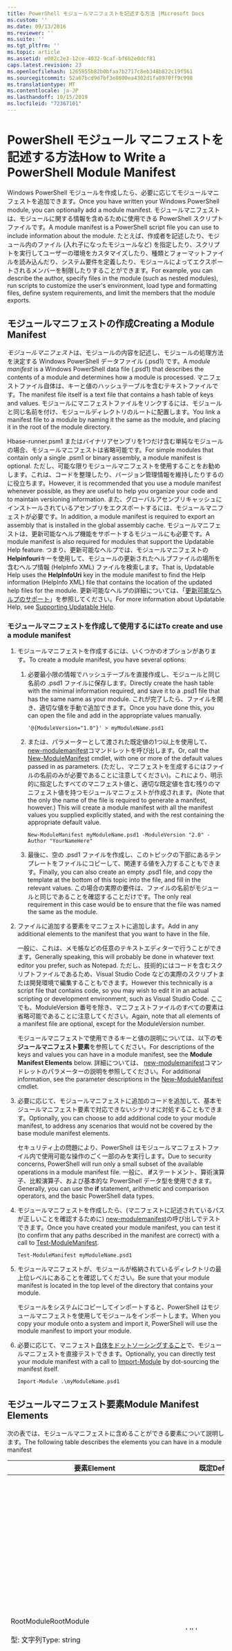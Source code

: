 ```yaml
---
title: PowerShell モジュールマニフェストを記述する方法 |Microsoft Docs
ms.custom: ''
ms.date: 09/13/2016
ms.reviewer: ''
ms.suite: ''
ms.tgt_pltfrm: ''
ms.topic: article
ms.assetid: e082c2e3-12ce-4032-9caf-bf6b2e0dcf81
caps.latest.revision: 23
ms.openlocfilehash: 1265855b82b0bfaa7b2717c8eb348b822c19f561
ms.sourcegitcommit: 52a67bcd9d7bf3e8600ea4302d1fa8970ff9c998
ms.translationtype: MT
ms.contentlocale: ja-JP
ms.lasthandoff: 10/15/2019
ms.locfileid: "72367101"
---
```

# <a name="how-to-write-a-powershell-module-manifest"></a><span data-ttu-id="9856c-102">PowerShell モジュール マニフェストを記述する方法</span><span class="sxs-lookup"><span data-stu-id="9856c-102">How to Write a PowerShell Module Manifest</span></span>

<span data-ttu-id="9856c-103">Windows PowerShell モジュールを作成したら、必要に応じてモジュールマニフェストを追加できます。</span><span class="sxs-lookup"><span data-stu-id="9856c-103">Once you have written your Windows PowerShell module, you can optionally add a module manifest.</span></span> <span data-ttu-id="9856c-104">モジュールマニフェストは、モジュールに関する情報を含めるために使用できる PowerShell スクリプトファイルです。</span><span class="sxs-lookup"><span data-stu-id="9856c-104">A module manifest is a PowerShell script file you can use to include information about the module.</span></span> <span data-ttu-id="9856c-105">たとえば、作成者を記述したり、モジュール内のファイル (入れ子になったモジュールなど) を指定したり、スクリプトを実行してユーザーの環境をカスタマイズしたり、種類とフォーマットファイルを読み込んだり、システム要件を定義したり、モジュールによってエクスポートされるメンバーを制限したりすることができます。</span><span class="sxs-lookup"><span data-stu-id="9856c-105">For example, you can describe the author, specify files in the module (such as nested modules), run scripts to customize the user's environment, load type and formatting files, define system requirements, and limit the members that the module exports.</span></span>

## <a name="creating-a-module-manifest"></a><span data-ttu-id="9856c-106">モジュールマニフェストの作成</span><span class="sxs-lookup"><span data-stu-id="9856c-106">Creating a Module Manifest</span></span>

<span data-ttu-id="9856c-107">*モジュールマニフェスト*は、モジュールの内容を記述し、モジュールの処理方法を決定する Windows PowerShell データファイル (.psd1) です。</span><span class="sxs-lookup"><span data-stu-id="9856c-107">A *module manifest* is a Windows PowerShell data file (.psd1) that describes the contents of a module and determines how a module is processed.</span></span> <span data-ttu-id="9856c-108">マニフェストファイル自体は、キーと値のハッシュテーブルを含むテキストファイルです。</span><span class="sxs-lookup"><span data-stu-id="9856c-108">The manifest file itself is a text file that contains a hash table of keys and values.</span></span> <span data-ttu-id="9856c-109">モジュールにマニフェストファイルをリンクするには、モジュールと同じ名前を付け、モジュールディレクトリのルートに配置します。</span><span class="sxs-lookup"><span data-stu-id="9856c-109">You link a manifest file to a module by naming it the same as the module, and placing it in the root of the module directory.</span></span>

<span data-ttu-id="9856c-110">Hbase-runner.psm1 またはバイナリアセンブリを1つだけ含む単純なモジュールの場合、モジュールマニフェストは省略可能です。</span><span class="sxs-lookup"><span data-stu-id="9856c-110">For simple modules that contain only a single .psm1 or binary assembly, a module manifest is optional.</span></span> <span data-ttu-id="9856c-111">ただし、可能な限りモジュールマニフェストを使用することをお勧めします。これは、コードを整理したり、バージョン管理情報を維持したりするのに役立ちます。</span><span class="sxs-lookup"><span data-stu-id="9856c-111">However, it is recommended that you use a module manifest whenever possible, as they are useful to help you organize your code and to maintain versioning information.</span></span> <span data-ttu-id="9856c-112">また、グローバルアセンブリキャッシュにインストールされているアセンブリをエクスポートするには、モジュールマニフェストが必要です。</span><span class="sxs-lookup"><span data-stu-id="9856c-112">In addition, a module manifest is required to export an assembly that is installed in the global assembly cache.</span></span> <span data-ttu-id="9856c-113">モジュールマニフェストは、更新可能なヘルプ機能をサポートするモジュールにも必要です。</span><span class="sxs-lookup"><span data-stu-id="9856c-113">A module manifest is also required for modules that support the Updatable Help feature.</span></span> <span data-ttu-id="9856c-114">つまり、更新可能なヘルプでは、モジュールマニフェストの**Helpinfouri**キーを使用して、モジュールの更新されたヘルプファイルの場所を含むヘルプ情報 (HelpInfo XML) ファイルを検索します。</span><span class="sxs-lookup"><span data-stu-id="9856c-114">That is, Updatable Help uses the **HelpInfoUri** key in the module manifest to find the Help information (HelpInfo XML) file that contains the location of the updated help files for the module.</span></span> <span data-ttu-id="9856c-115">更新可能なヘルプの詳細については、「[更新可能なヘルプのサポート](./supporting-updatable-help.md)」を参照してください。</span><span class="sxs-lookup"><span data-stu-id="9856c-115">For more information about Updatable Help, see [Supporting Updatable Help](./supporting-updatable-help.md).</span></span>

### <a name="to-create-and-use-a-module-manifest"></a><span data-ttu-id="9856c-116">モジュールマニフェストを作成して使用するには</span><span class="sxs-lookup"><span data-stu-id="9856c-116">To create and use a module manifest</span></span>

1. <span data-ttu-id="9856c-117">モジュールマニフェストを作成するには、いくつかのオプションがあります。</span><span class="sxs-lookup"><span data-stu-id="9856c-117">To create a module manifest, you have several options:</span></span>

   1. <span data-ttu-id="9856c-118">必要最小限の情報でハッシュテーブルを直接作成し、モジュールと同じ名前の .psd1 ファイルに保存します。</span><span class="sxs-lookup"><span data-stu-id="9856c-118">Directly create the hash table with the minimal information required, and save it to a .psd1 file that has the same name as your module.</span></span> <span data-ttu-id="9856c-119">これが完了したら、ファイルを開き、適切な値を手動で追加できます。</span><span class="sxs-lookup"><span data-stu-id="9856c-119">Once you have done this, you can open the file and add in the appropriate values manually.</span></span>

      `'@{ModuleVersion="1.0"}' > myModuleName.psd1`

   2. <span data-ttu-id="9856c-120">または、パラメーターとして渡された既定値の1つ以上を使用して、 [new-modulemanifest](/powershell/module/Microsoft.PowerShell.Core/New-ModuleManifest)コマンドレットを呼び出します。</span><span class="sxs-lookup"><span data-stu-id="9856c-120">Or, call the [New-ModuleManifest](/powershell/module/Microsoft.PowerShell.Core/New-ModuleManifest) cmdlet, with one or more of the default values passed in as parameters.</span></span> <span data-ttu-id="9856c-121">(ただし、マニフェストを生成するにはファイルの名前のみが必要であることに注意してください)。これにより、明示的に指定したすべてのマニフェスト値と、適切な既定値を含む残りのマニフェスト値を持つモジュールマニフェストが作成されます。</span><span class="sxs-lookup"><span data-stu-id="9856c-121">(Note that the only the name of the file is required to generate a manifest, however.) This will create a module manifest with all the manifest values you supplied explicitly stated, and with the rest containing the appropriate default value.</span></span>

      `New-ModuleManifest myModuleName.psd1 -ModuleVersion "2.0" -Author "YourNameHere"`

   3. <span data-ttu-id="9856c-122">最後に、空の .psd1 ファイルを作成し、このトピックの下部にあるテンプレートをファイルにコピーして、関連する値を入力することもできます。</span><span class="sxs-lookup"><span data-stu-id="9856c-122">Finally, you can also create an empty .psd1 file, and copy the template at the bottom of this topic into the file, and fill in the relevant values.</span></span> <span data-ttu-id="9856c-123">この場合の実際の要件は、ファイルの名前がモジュールと同じであることを確認することだけです。</span><span class="sxs-lookup"><span data-stu-id="9856c-123">The only real requirement in this case would be to ensure that the file was named the same as the module.</span></span>

2. <span data-ttu-id="9856c-124">ファイルに追加する要素をマニフェストに追加します。</span><span class="sxs-lookup"><span data-stu-id="9856c-124">Add in any additional elements to the manifest that you want to have in the file.</span></span>

   <span data-ttu-id="9856c-125">一般に、これは、メモ帳などの任意のテキストエディターで行うことができます。</span><span class="sxs-lookup"><span data-stu-id="9856c-125">Generally speaking, this will probably be done in whatever text editor you prefer, such as Notepad.</span></span> <span data-ttu-id="9856c-126">ただし、技術的にはコードを含むスクリプトファイルであるため、Visual Studio Code などの実際のスクリプトまたは開発環境で編集することもできます。</span><span class="sxs-lookup"><span data-stu-id="9856c-126">However this technically is a script file that contains code, so you may wish to edit it in an actual scripting or development environment, such as Visual Studio Code.</span></span> <span data-ttu-id="9856c-127">ここでも、ModuleVersion 番号を除き、マニフェストファイルのすべての要素は省略可能であることに注意してください。</span><span class="sxs-lookup"><span data-stu-id="9856c-127">Again, note that all elements of a manifest file are optional, except for the ModuleVersion number.</span></span>

   <span data-ttu-id="9856c-128">モジュールマニフェストで使用できるキーと値の説明については、以下の**モジュールマニフェスト要素**を参照してください。</span><span class="sxs-lookup"><span data-stu-id="9856c-128">For descriptions of the keys and values you can have in a module manifest, see the **Module Manifest Elements** below.</span></span> <span data-ttu-id="9856c-129">詳細については、 [new-modulemanifest](/powershell/module/Microsoft.PowerShell.Core/New-ModuleManifest)コマンドレットのパラメーターの説明を参照してください。</span><span class="sxs-lookup"><span data-stu-id="9856c-129">For additional information, see the parameter descriptions in the  [New-ModuleManifest](/powershell/module/Microsoft.PowerShell.Core/New-ModuleManifest) cmdlet.</span></span>

3. <span data-ttu-id="9856c-130">必要に応じて、モジュールマニフェストに追加のコードを追加して、基本モジュールマニフェスト要素で対応できないシナリオに対処することもできます。</span><span class="sxs-lookup"><span data-stu-id="9856c-130">Optionally, you can choose to add additional code to your module manifest, to address any scenarios that would not be covered by the base module manifest elements.</span></span>

   <span data-ttu-id="9856c-131">セキュリティ上の問題により、PowerShell はモジュールマニフェストファイル内で使用可能な操作のごく一部のみを実行します。</span><span class="sxs-lookup"><span data-stu-id="9856c-131">Due to security concerns, PowerShell will run only a small subset of the available operations in a module manifest file.</span></span> <span data-ttu-id="9856c-132">一般に、 **if**ステートメント、算術演算子、比較演算子、および基本的な PowerShell データ型を使用できます。</span><span class="sxs-lookup"><span data-stu-id="9856c-132">Generally, you can use the **if** statement, arithmetic and comparison operators, and the basic PowerShell data types.</span></span>

4. <span data-ttu-id="9856c-133">モジュールマニフェストを作成したら、(マニフェストに記述されているパスが正しいことを確認するために) [new-modulemanifest](/powershell/module/Microsoft.PowerShell.Core/Test-ModuleManifest)の呼び出しでテストできます。</span><span class="sxs-lookup"><span data-stu-id="9856c-133">Once you have created your module manifest, you can test it (to confirm that any paths described in the manifest are correct) with a call to [Test-ModuleManifest](/powershell/module/Microsoft.PowerShell.Core/Test-ModuleManifest).</span></span>

   `Test-ModuleManifest myModuleName.psd1`

5. <span data-ttu-id="9856c-134">モジュールマニフェストが、モジュールが格納されているディレクトリの最上位レベルにあることを確認してください。</span><span class="sxs-lookup"><span data-stu-id="9856c-134">Be sure that your module manifest is located in the top level of the directory that contains your module.</span></span>

   <span data-ttu-id="9856c-135">モジュールをシステムにコピーしてインポートすると、PowerShell はモジュールマニフェストを使用してモジュールをインポートします。</span><span class="sxs-lookup"><span data-stu-id="9856c-135">When you copy your module onto a system and import it, PowerShell will use the module manifest to import your module.</span></span>

6. <span data-ttu-id="9856c-136">必要に応じて、マニフェスト[自体をドットソーシングすること](/powershell/module/Microsoft.PowerShell.Core/Import-Module)で、モジュールマニフェストを直接テストできます。</span><span class="sxs-lookup"><span data-stu-id="9856c-136">Optionally, you can directly test your module manifest with a call to [Import-Module](/powershell/module/Microsoft.PowerShell.Core/Import-Module) by dot-sourcing the manifest itself.</span></span>

   `Import-Module .\myModuleName.psd1`

## <a name="module-manifest-elements"></a><span data-ttu-id="9856c-137">モジュールマニフェスト要素</span><span class="sxs-lookup"><span data-stu-id="9856c-137">Module Manifest Elements</span></span>

<span data-ttu-id="9856c-138">次の表では、モジュールマニフェストに含めることができる要素について説明します。</span><span class="sxs-lookup"><span data-stu-id="9856c-138">The following table describes the elements you can have in a module manifest</span></span>

|<span data-ttu-id="9856c-139">要素</span><span class="sxs-lookup"><span data-stu-id="9856c-139">Element</span></span>|<span data-ttu-id="9856c-140">既定</span><span class="sxs-lookup"><span data-stu-id="9856c-140">Default</span></span>|<span data-ttu-id="9856c-141">[説明]</span><span class="sxs-lookup"><span data-stu-id="9856c-141">Description</span></span>|
|-------------|-------------|-----------------|
|<span data-ttu-id="9856c-142">RootModule</span><span class="sxs-lookup"><span data-stu-id="9856c-142">RootModule</span></span><br /><br /> <span data-ttu-id="9856c-143">型: 文字列</span><span class="sxs-lookup"><span data-stu-id="9856c-143">Type: string</span></span>|<span data-ttu-id="9856c-144">' '</span><span class="sxs-lookup"><span data-stu-id="9856c-144">' '</span></span>|<span data-ttu-id="9856c-145">このマニフェストに関連付けられているスクリプトモジュールまたはバイナリモジュールファイル。</span><span class="sxs-lookup"><span data-stu-id="9856c-145">Script module or binary module file associated with this manifest.</span></span> <span data-ttu-id="9856c-146">以前のバージョンの PowerShell では、この要素が ModuleToProcess と呼ばれていました。</span><span class="sxs-lookup"><span data-stu-id="9856c-146">Previous versions of PowerShell called this element the ModuleToProcess.</span></span><br /><br /> <span data-ttu-id="9856c-147">ルートモジュールには、空にすることができます (これは**マニフェスト**モジュールになります)。スクリプトモジュールの名前 (. hbase-runner.psm1、これは**スクリプト**モジュールになります)、またはバイナリモジュール (.exe または .dll) の名前 (これにより**バイナリ**モジュールになります)。</span><span class="sxs-lookup"><span data-stu-id="9856c-147">Possible types for the root module can be empty (which will make this a **Manifest** module), the name of a script module (.psm1, which makes this a **Script** module), or the name of a binary module (.exe or .dll, which makes this a **Binary** module).</span></span> <span data-ttu-id="9856c-148">この要素にモジュールマニフェスト (.psd1) またはスクリプトファイル (ps1) の名前を配置すると、エラーが発生します。</span><span class="sxs-lookup"><span data-stu-id="9856c-148">Placing the name of a module manifest (.psd1) or a script file (.ps1) in this element will cause an error to occur.</span></span>|
|<span data-ttu-id="9856c-149">ModuleVersion</span><span class="sxs-lookup"><span data-stu-id="9856c-149">ModuleVersion</span></span><br /><br /> <span data-ttu-id="9856c-150">型: 文字列</span><span class="sxs-lookup"><span data-stu-id="9856c-150">Type: string</span></span>|<span data-ttu-id="9856c-151">1.0</span><span class="sxs-lookup"><span data-stu-id="9856c-151">1.0</span></span>|<span data-ttu-id="9856c-152">このモジュールのバージョン番号。</span><span class="sxs-lookup"><span data-stu-id="9856c-152">Version number of this module.</span></span> <span data-ttu-id="9856c-153">文字列を [system.string] に変換できる必要があります。</span><span class="sxs-lookup"><span data-stu-id="9856c-153">The string must be able to convert to [System.Version].</span></span> <span data-ttu-id="9856c-154">つまり、' #. #. #. #. # ' となります。</span><span class="sxs-lookup"><span data-stu-id="9856c-154">That is, '#.#.#.#.#'.</span></span> <span data-ttu-id="9856c-155">`Import-Module` を指定すると、その名前に一致する最初のモジュールが **$psModulePath**に読み込まれ、少なくとも少なくとも1つの @no__t のパラメーターとして含まれます。</span><span class="sxs-lookup"><span data-stu-id="9856c-155">`Import-Module` will load the first module it finds on the **$psModulePath** that matches the name, and has at least as high a ModuleVersion, as the `-MinimumVersion` parameter.</span></span> <span data-ttu-id="9856c-156">特定のバージョンをインポートするには、代わりに @ no__t-0 パラメーターを使用します。</span><span class="sxs-lookup"><span data-stu-id="9856c-156">To import a specific version, use the`-RequiredVersion` parameter, instead.</span></span><br /><br /> <span data-ttu-id="9856c-157">例: `ModuleVersion = '1.0'`</span><span class="sxs-lookup"><span data-stu-id="9856c-157">Example: `ModuleVersion = '1.0'`</span></span>|
|<span data-ttu-id="9856c-158">GUID</span><span class="sxs-lookup"><span data-stu-id="9856c-158">GUID</span></span><br /><br /> <span data-ttu-id="9856c-159">型: 文字列</span><span class="sxs-lookup"><span data-stu-id="9856c-159">Type: string</span></span>|<span data-ttu-id="9856c-160">自動生成 GUID</span><span class="sxs-lookup"><span data-stu-id="9856c-160">Autogenerated GUID</span></span>|<span data-ttu-id="9856c-161">このモジュールを一意に識別するために使用する ID。</span><span class="sxs-lookup"><span data-stu-id="9856c-161">ID used to uniquely identify this module.</span></span> <span data-ttu-id="9856c-162">現在、GUID によってモジュールをインポートすることはできません。</span><span class="sxs-lookup"><span data-stu-id="9856c-162">Note that you cannot currently import a module by GUID.</span></span><br /><br /> <span data-ttu-id="9856c-163">例: `GUID = 'cfc45206-1e49-459d-a8ad-5b571ef94857'`</span><span class="sxs-lookup"><span data-stu-id="9856c-163">Example: `GUID = 'cfc45206-1e49-459d-a8ad-5b571ef94857'`</span></span>|
|<span data-ttu-id="9856c-164">作成者</span><span class="sxs-lookup"><span data-stu-id="9856c-164">Author</span></span><br /><br /> <span data-ttu-id="9856c-165">型: 文字列</span><span class="sxs-lookup"><span data-stu-id="9856c-165">Type: string</span></span>|<span data-ttu-id="9856c-166">None</span><span class="sxs-lookup"><span data-stu-id="9856c-166">None</span></span>|<span data-ttu-id="9856c-167">このモジュールの作成者。</span><span class="sxs-lookup"><span data-stu-id="9856c-167">Author of this module.</span></span><br /><br /> <span data-ttu-id="9856c-168">例: `Author = 'AuthorNameHere'`</span><span class="sxs-lookup"><span data-stu-id="9856c-168">Example: `Author = 'AuthorNameHere'`</span></span>|
|<span data-ttu-id="9856c-169">CompanyName</span><span class="sxs-lookup"><span data-stu-id="9856c-169">CompanyName</span></span><br /><br /> <span data-ttu-id="9856c-170">型: 文字列</span><span class="sxs-lookup"><span data-stu-id="9856c-170">Type: string</span></span>|<span data-ttu-id="9856c-171">Unknown の中から 1 つ以上を指定します</span><span class="sxs-lookup"><span data-stu-id="9856c-171">Unknown</span></span>|<span data-ttu-id="9856c-172">このモジュールの会社またはベンダー。</span><span class="sxs-lookup"><span data-stu-id="9856c-172">Company or vendor of this module.</span></span><br /><br /> <span data-ttu-id="9856c-173">例: `CompanyName = 'Fabrikam'`</span><span class="sxs-lookup"><span data-stu-id="9856c-173">Example: `CompanyName = 'Fabrikam'`</span></span>|
|<span data-ttu-id="9856c-174">著作権</span><span class="sxs-lookup"><span data-stu-id="9856c-174">Copyright</span></span><br /><br /> <span data-ttu-id="9856c-175">型: 文字列</span><span class="sxs-lookup"><span data-stu-id="9856c-175">Type: string</span></span>|<span data-ttu-id="9856c-176">(c) [currentYear] [Author]。</span><span class="sxs-lookup"><span data-stu-id="9856c-176">(c) [currentYear] [Author].</span></span> <span data-ttu-id="9856c-177">All rights reserved.</span><span class="sxs-lookup"><span data-stu-id="9856c-177">All rights reserved.</span></span>|<span data-ttu-id="9856c-178">このモジュールの著作権に関する声明。</span><span class="sxs-lookup"><span data-stu-id="9856c-178">Copyright statement for this module.</span></span><br /><br /> <span data-ttu-id="9856c-179">例: `Copyright = '2016 AuthorName. All rights reserved.'`</span><span class="sxs-lookup"><span data-stu-id="9856c-179">Example: `Copyright = '2016 AuthorName. All rights reserved.'`</span></span>|
|<span data-ttu-id="9856c-180">[説明]</span><span class="sxs-lookup"><span data-stu-id="9856c-180">Description</span></span><br /><br /> <span data-ttu-id="9856c-181">型: 文字列</span><span class="sxs-lookup"><span data-stu-id="9856c-181">Type: string</span></span>|<span data-ttu-id="9856c-182">' '</span><span class="sxs-lookup"><span data-stu-id="9856c-182">' '</span></span>|<span data-ttu-id="9856c-183">このモジュールによって提供される機能の説明です。</span><span class="sxs-lookup"><span data-stu-id="9856c-183">Description of the functionality provided by this module.</span></span><br /><br /> <span data-ttu-id="9856c-184">例: `Description = 'This is a description of a module.'`</span><span class="sxs-lookup"><span data-stu-id="9856c-184">Example: `Description = 'This is a description of a module.'`</span></span>|
|<span data-ttu-id="9856c-185">PowerShellVersion</span><span class="sxs-lookup"><span data-stu-id="9856c-185">PowerShellVersion</span></span><br /><br /> <span data-ttu-id="9856c-186">型: 文字列</span><span class="sxs-lookup"><span data-stu-id="9856c-186">Type: string</span></span>|<span data-ttu-id="9856c-187">' '</span><span class="sxs-lookup"><span data-stu-id="9856c-187">' '</span></span>|<span data-ttu-id="9856c-188">このモジュールで必要な Windows PowerShell エンジンの最小バージョン。</span><span class="sxs-lookup"><span data-stu-id="9856c-188">Minimum version of the Windows PowerShell engine required by this module.</span></span> <span data-ttu-id="9856c-189">現在有効な値は、1.0、2.0、3.0、4.0、および5.0 です。</span><span class="sxs-lookup"><span data-stu-id="9856c-189">Current valid values are 1.0, 2.0, 3.0, 4.0, and 5.0.</span></span><br /><br /> <span data-ttu-id="9856c-190">例: `PowerShellVersion = '5.0'`</span><span class="sxs-lookup"><span data-stu-id="9856c-190">Example: `PowerShellVersion = '5.0'`</span></span>|
|<span data-ttu-id="9856c-191">PowerShellHostName</span><span class="sxs-lookup"><span data-stu-id="9856c-191">PowerShellHostName</span></span><br /><br /> <span data-ttu-id="9856c-192">型: 文字列</span><span class="sxs-lookup"><span data-stu-id="9856c-192">Type: string</span></span>|<span data-ttu-id="9856c-193">' '</span><span class="sxs-lookup"><span data-stu-id="9856c-193">' '</span></span>|<span data-ttu-id="9856c-194">モジュールに必要な Windows PowerShell ホストの名前を指定します。</span><span class="sxs-lookup"><span data-stu-id="9856c-194">Specifies the name of the Windows PowerShell host that is required by the module.</span></span> <span data-ttu-id="9856c-195">この名前は Windows PowerShell によって提供されます。</span><span class="sxs-lookup"><span data-stu-id="9856c-195">This name is provided by Windows PowerShell.</span></span> <span data-ttu-id="9856c-196">ホストプログラムの名前を検索するには、プログラムで「: `$host.name`」と入力します。</span><span class="sxs-lookup"><span data-stu-id="9856c-196">To find the name of a host program, in the program, type: `$host.name` .</span></span><br /><br /> <span data-ttu-id="9856c-197">例: `PowerShellHostName = 'Windows PowerShell ISE Host'`</span><span class="sxs-lookup"><span data-stu-id="9856c-197">Example: `PowerShellHostName = 'Windows PowerShell ISE Host'`</span></span>|
|<span data-ttu-id="9856c-198">PowerShellHostVersion</span><span class="sxs-lookup"><span data-stu-id="9856c-198">PowerShellHostVersion</span></span><br /><br /> <span data-ttu-id="9856c-199">型: 文字列</span><span class="sxs-lookup"><span data-stu-id="9856c-199">Type: string</span></span>|<span data-ttu-id="9856c-200">' '</span><span class="sxs-lookup"><span data-stu-id="9856c-200">' '</span></span>|<span data-ttu-id="9856c-201">このモジュールで必要な Windows PowerShell ホストの最小バージョン。</span><span class="sxs-lookup"><span data-stu-id="9856c-201">Minimum version of the Windows PowerShell host required by this module.</span></span><br /><br /> <span data-ttu-id="9856c-202">例: `PowerShellHostVersion = '2.0'`</span><span class="sxs-lookup"><span data-stu-id="9856c-202">Example: `PowerShellHostVersion = '2.0'`</span></span>|
|<span data-ttu-id="9856c-203">DotNetFrameworkVersion</span><span class="sxs-lookup"><span data-stu-id="9856c-203">DotNetFrameworkVersion</span></span><br /><br /> <span data-ttu-id="9856c-204">型: 文字列</span><span class="sxs-lookup"><span data-stu-id="9856c-204">Type: string</span></span>|<span data-ttu-id="9856c-205">' '</span><span class="sxs-lookup"><span data-stu-id="9856c-205">' '</span></span>|<span data-ttu-id="9856c-206">このモジュールで必要な Microsoft .NET Framework の最小バージョン。</span><span class="sxs-lookup"><span data-stu-id="9856c-206">Minimum version of Microsoft .NET Framework required by this module.</span></span><br /><br /> <span data-ttu-id="9856c-207">例: `DotNetFrameworkVersion = '3.5'`</span><span class="sxs-lookup"><span data-stu-id="9856c-207">Example: `DotNetFrameworkVersion = '3.5'`</span></span>|
|<span data-ttu-id="9856c-208">CLRVersion</span><span class="sxs-lookup"><span data-stu-id="9856c-208">CLRVersion</span></span><br /><br /> <span data-ttu-id="9856c-209">型: 文字列</span><span class="sxs-lookup"><span data-stu-id="9856c-209">Type: string</span></span>|<span data-ttu-id="9856c-210">' '</span><span class="sxs-lookup"><span data-stu-id="9856c-210">' '</span></span>|<span data-ttu-id="9856c-211">このモジュールで必要な共通言語ランタイム (CLR) の最小バージョン。</span><span class="sxs-lookup"><span data-stu-id="9856c-211">Minimum version of the common language runtime (CLR) required by this module.</span></span><br /><br /> <span data-ttu-id="9856c-212">例: `CLRVersion = '3.5'`</span><span class="sxs-lookup"><span data-stu-id="9856c-212">Example: `CLRVersion = '3.5'`</span></span>|
|<span data-ttu-id="9856c-213">ProcessorArchitecture</span><span class="sxs-lookup"><span data-stu-id="9856c-213">ProcessorArchitecture</span></span><br /><br /> <span data-ttu-id="9856c-214">型: 文字列</span><span class="sxs-lookup"><span data-stu-id="9856c-214">Type: string</span></span>|<span data-ttu-id="9856c-215">' '</span><span class="sxs-lookup"><span data-stu-id="9856c-215">' '</span></span>|<span data-ttu-id="9856c-216">このモジュールに必要なプロセッサアーキテクチャ (None、X86、Amd64)。</span><span class="sxs-lookup"><span data-stu-id="9856c-216">Processor architecture (None, X86, Amd64) required by this module.</span></span> <span data-ttu-id="9856c-217">有効な値は x86、AMD64、IA64、および None (不明または未指定) です。</span><span class="sxs-lookup"><span data-stu-id="9856c-217">Valid values are x86, AMD64, IA64, and None (unknown or unspecified).</span></span><br /><br /> <span data-ttu-id="9856c-218">例: `ProcessorArchitecture = 'x86'`</span><span class="sxs-lookup"><span data-stu-id="9856c-218">Example: `ProcessorArchitecture = 'x86'`</span></span>|
|<span data-ttu-id="9856c-219">RequiredModules</span><span class="sxs-lookup"><span data-stu-id="9856c-219">RequiredModules</span></span><br /><br /> <span data-ttu-id="9856c-220">型: [string []]</span><span class="sxs-lookup"><span data-stu-id="9856c-220">Type: [string[]]</span></span>|<span data-ttu-id="9856c-221">@()</span><span class="sxs-lookup"><span data-stu-id="9856c-221">@()</span></span>|<span data-ttu-id="9856c-222">このモジュールをインポートする前に、グローバル環境にインポートする必要があるモジュール。</span><span class="sxs-lookup"><span data-stu-id="9856c-222">Modules that must be imported into the global environment prior to importing this module.</span></span> <span data-ttu-id="9856c-223">これにより、既に読み込まれている場合を除き、すべてのモジュールが読み込まれます。</span><span class="sxs-lookup"><span data-stu-id="9856c-223">This will load any modules listed unless they have already been loaded.</span></span> <span data-ttu-id="9856c-224">(たとえば、別のモジュールによって一部のモジュールが既に読み込まれている場合があります。)。</span><span class="sxs-lookup"><span data-stu-id="9856c-224">(For example, some modules may already be loaded by a different module.).</span></span> <span data-ttu-id="9856c-225">また、`ModuleVersion` ではなく `RequiredVersion` を使用して、読み込む特定のバージョンを指定することもできます。</span><span class="sxs-lookup"><span data-stu-id="9856c-225">It is also possible to specify a specific version to load using `RequiredVersion` rather than `ModuleVersion`.</span></span> <span data-ttu-id="9856c-226">@No__t-0 を使用すると、指定された最小バージョンで使用可能な最新バージョンが読み込まれます。</span><span class="sxs-lookup"><span data-stu-id="9856c-226">When using `ModuleVersion` it will load the newest version available with a minimum of the version specified.</span></span><br /><br /> <span data-ttu-id="9856c-227">例: `RequiredModules = @(@{ModuleName="myDependentModule"; ModuleVersion="2.0"; Guid="cfc45206-1e49-459d-a8ad-5b571ef94857"})`</span><span class="sxs-lookup"><span data-stu-id="9856c-227">Example: `RequiredModules = @(@{ModuleName="myDependentModule"; ModuleVersion="2.0"; Guid="cfc45206-1e49-459d-a8ad-5b571ef94857"})`</span></span><br /><br /> <span data-ttu-id="9856c-228">例: `RequiredModules = @(@{ModuleName="myDependentModule"; RequiredVersion="1.5"; Guid="cfc45206-1e49-459d-a8ad-5b571ef94857"})`</span><span class="sxs-lookup"><span data-stu-id="9856c-228">Example: `RequiredModules = @(@{ModuleName="myDependentModule"; RequiredVersion="1.5"; Guid="cfc45206-1e49-459d-a8ad-5b571ef94857"})`</span></span>|
|<span data-ttu-id="9856c-229">RequiredAssemblies</span><span class="sxs-lookup"><span data-stu-id="9856c-229">RequiredAssemblies</span></span><br /><br /> <span data-ttu-id="9856c-230">型: [string []]</span><span class="sxs-lookup"><span data-stu-id="9856c-230">Type: [string[]]</span></span>|<span data-ttu-id="9856c-231">@()</span><span class="sxs-lookup"><span data-stu-id="9856c-231">@()</span></span>|<span data-ttu-id="9856c-232">このモジュールをインポートする前に読み込む必要があるアセンブリ。</span><span class="sxs-lookup"><span data-stu-id="9856c-232">Assemblies that must be loaded prior to importing this module.</span></span><br /><br /> <span data-ttu-id="9856c-233">RequiredModules とは異なり、PowerShell は、RequiredAssemblies がまだ読み込まれていなければ、そのアセンブリを読み込みます。</span><span class="sxs-lookup"><span data-stu-id="9856c-233">Note that unlike RequiredModules, PowerShell will load the RequiredAssemblies if they are not already loaded.</span></span>|
|<span data-ttu-id="9856c-234">ScriptsToProcess</span><span class="sxs-lookup"><span data-stu-id="9856c-234">ScriptsToProcess</span></span><br /><br /> <span data-ttu-id="9856c-235">型: [string []]</span><span class="sxs-lookup"><span data-stu-id="9856c-235">Type: [string[]]</span></span>|<span data-ttu-id="9856c-236">@()</span><span class="sxs-lookup"><span data-stu-id="9856c-236">@()</span></span>|<span data-ttu-id="9856c-237">モジュールがインポートされたときに、呼び出し元のセッション状態で実行されるスクリプト (ps1) ファイル。</span><span class="sxs-lookup"><span data-stu-id="9856c-237">Script (.ps1) files that are run in the caller's session state when the module is imported.</span></span> <span data-ttu-id="9856c-238">グローバルなセッション状態、または入れ子になったモジュールの場合は、別のモジュールのセッション状態になります。</span><span class="sxs-lookup"><span data-stu-id="9856c-238">This could be the global session state or, for nested modules, the session state of another module.</span></span> <span data-ttu-id="9856c-239">これらのスクリプトを使用すると、ログインスクリプトを使用する場合と同様に、環境を準備できます。</span><span class="sxs-lookup"><span data-stu-id="9856c-239">You can use these scripts to prepare an environment just as you might use a login script.</span></span><br /><br /> <span data-ttu-id="9856c-240">これらのスクリプトは、マニフェストに示されているモジュールのいずれかが読み込まれる前に実行されます。</span><span class="sxs-lookup"><span data-stu-id="9856c-240">These scripts are run before any of the modules listed in the manifest are loaded.</span></span>|
|<span data-ttu-id="9856c-241">TypesToProcess</span><span class="sxs-lookup"><span data-stu-id="9856c-241">TypesToProcess</span></span><br /><br /> <span data-ttu-id="9856c-242">型: [string []]</span><span class="sxs-lookup"><span data-stu-id="9856c-242">Type: [string[]]</span></span>|<span data-ttu-id="9856c-243">@()</span><span class="sxs-lookup"><span data-stu-id="9856c-243">@()</span></span>|<span data-ttu-id="9856c-244">このモジュールをインポートするときに読み込まれる型ファイル (types.ps1xml)。</span><span class="sxs-lookup"><span data-stu-id="9856c-244">Type files (.ps1xml) to be loaded when importing this module.</span></span>|
|<span data-ttu-id="9856c-245">列挙</span><span class="sxs-lookup"><span data-stu-id="9856c-245">FormatsToProcess</span></span><br /><br /> <span data-ttu-id="9856c-246">型: [string []]</span><span class="sxs-lookup"><span data-stu-id="9856c-246">Type: [string[]]</span></span>|<span data-ttu-id="9856c-247">@()</span><span class="sxs-lookup"><span data-stu-id="9856c-247">@()</span></span>|<span data-ttu-id="9856c-248">このモジュールをインポートするときに読み込まれるフォーマットファイル (types.ps1xml)。</span><span class="sxs-lookup"><span data-stu-id="9856c-248">Format files (.ps1xml) to be loaded when importing this module.</span></span>|
|<span data-ttu-id="9856c-249">NestedModules</span><span class="sxs-lookup"><span data-stu-id="9856c-249">NestedModules</span></span><br /><br /> <span data-ttu-id="9856c-250">型: [string []]</span><span class="sxs-lookup"><span data-stu-id="9856c-250">Type: [string[]]</span></span>|<span data-ttu-id="9856c-251">@()</span><span class="sxs-lookup"><span data-stu-id="9856c-251">@()</span></span>|<span data-ttu-id="9856c-252">RootModule/ModuleToProcess で指定されたモジュールの入れ子になったモジュールとしてインポートするモジュール。</span><span class="sxs-lookup"><span data-stu-id="9856c-252">Modules to import as nested modules of the module specified in RootModule/ModuleToProcess.</span></span><br /><br /> <span data-ttu-id="9856c-253">モジュール名をこの要素に追加することは、スクリプトまたはアセンブリコード内から `Import-Module` を呼び出すことと似ています。</span><span class="sxs-lookup"><span data-stu-id="9856c-253">Adding a module name to this element is similar to calling `Import-Module` from within your script or assembly code.</span></span> <span data-ttu-id="9856c-254">主な違いは、マニフェストファイルに読み込んでいる内容を簡単に確認できることです。</span><span class="sxs-lookup"><span data-stu-id="9856c-254">The main difference is that it's easier to see what you are loading here in the manifest file.</span></span> <span data-ttu-id="9856c-255">また、モジュールがここで読み込めない場合、実際のモジュールはまだ読み込まれていません。</span><span class="sxs-lookup"><span data-stu-id="9856c-255">Also, if a module fails to load here, you will not yet have loaded your actual module.</span></span><br /><br /> <span data-ttu-id="9856c-256">他のモジュールに加えて、スクリプト (ps1) ファイルをここに読み込むこともできます。</span><span class="sxs-lookup"><span data-stu-id="9856c-256">In addition to other modules, you may also load script (.ps1) files here.</span></span> <span data-ttu-id="9856c-257">これらのファイルは、ルートモジュールのコンテキストで実行されます。</span><span class="sxs-lookup"><span data-stu-id="9856c-257">These files will execute in the context of the root module.</span></span> <span data-ttu-id="9856c-258">(これは、ルートモジュール内のスクリプトを作成するドットに相当します)。</span><span class="sxs-lookup"><span data-stu-id="9856c-258">(This is equivalent to dot sourcing the script in your root module.)</span></span>|
|<span data-ttu-id="9856c-259">FunctionsToExport</span><span class="sxs-lookup"><span data-stu-id="9856c-259">FunctionsToExport</span></span><br /><br /> <span data-ttu-id="9856c-260">型: [string []]</span><span class="sxs-lookup"><span data-stu-id="9856c-260">Type: [string[]]</span></span>|<span data-ttu-id="9856c-261">@()</span><span class="sxs-lookup"><span data-stu-id="9856c-261">@()</span></span>|<span data-ttu-id="9856c-262">呼び出し元のセッション状態に対して、モジュールがエクスポートする関数を指定します (ワイルドカード文字は許可されますが、推奨されません)。</span><span class="sxs-lookup"><span data-stu-id="9856c-262">Specifies the functions that the module exports (wildcard characters are permitted but discouraged) to the caller's session state.</span></span> <span data-ttu-id="9856c-263">既定では、関数はエクスポートされません。</span><span class="sxs-lookup"><span data-stu-id="9856c-263">By default, no functions are exported.</span></span> <span data-ttu-id="9856c-264">このキーを使用すると、モジュールによってエクスポートされる関数の一覧を表示できます。</span><span class="sxs-lookup"><span data-stu-id="9856c-264">You can use this key to list the functions that are exported by the module.</span></span><br /><br /> <span data-ttu-id="9856c-265">呼び出し元のセッション状態は、グローバルなセッション状態にすることも、入れ子になったモジュールの場合は別のモジュールのセッション状態にすることもできます。</span><span class="sxs-lookup"><span data-stu-id="9856c-265">The caller's session state can be the global session state or, for nested modules, the session state of another module.</span></span> <span data-ttu-id="9856c-266">入れ子になったモジュールを連結する場合、チェーン内のモジュールが FunctionsToExport キーを使用して関数を制限しない限り、入れ子になったモジュールによってエクスポートされたすべての関数がグローバルセッション状態にエクスポートされます。</span><span class="sxs-lookup"><span data-stu-id="9856c-266">When chaining nested modules, all functions that are exported by a nested module will be exported to the global session state unless a module in the chain restricts the function by using the FunctionsToExport key.</span></span><br /><br /> <span data-ttu-id="9856c-267">マニフェストによって関数のエイリアスもエクスポートされる場合、このキーを使用すると、一致するエイリアスが含まれている関数を削除できます。ただし、このキーでは、一覧に関数エイリアスを追加することはできません。</span><span class="sxs-lookup"><span data-stu-id="9856c-267">If the manifest also exports aliases for the functions, this key can remove functions whose aliases are listed in the AliasesToExport key, but this key cannot add function aliases to the list.</span></span>|
|<span data-ttu-id="9856c-268">CmdletsToExport</span><span class="sxs-lookup"><span data-stu-id="9856c-268">CmdletsToExport</span></span><br /><br /> <span data-ttu-id="9856c-269">型: [string []]</span><span class="sxs-lookup"><span data-stu-id="9856c-269">Type: [string[]]</span></span>|<span data-ttu-id="9856c-270">@()</span><span class="sxs-lookup"><span data-stu-id="9856c-270">@()</span></span>|<span data-ttu-id="9856c-271">モジュールによってエクスポートされるコマンドレットを指定します (ワイルドカード文字は許可されますが、推奨されません)。</span><span class="sxs-lookup"><span data-stu-id="9856c-271">Specifies the cmdlets that the module exports (wildcard characters are permitted but discouraged).</span></span> <span data-ttu-id="9856c-272">既定では、コマンドレットはエクスポートされません。</span><span class="sxs-lookup"><span data-stu-id="9856c-272">By default, no cmdlets are exported.</span></span> <span data-ttu-id="9856c-273">このキーを使用すると、モジュールによってエクスポートされたコマンドレットを一覧表示できます。</span><span class="sxs-lookup"><span data-stu-id="9856c-273">You can use this key to list the cmdlets that are exported by the module.</span></span><br /><br /> <span data-ttu-id="9856c-274">呼び出し元のセッション状態は、グローバルなセッション状態にすることも、入れ子になったモジュールの場合は別のモジュールのセッション状態にすることもできます。</span><span class="sxs-lookup"><span data-stu-id="9856c-274">The caller's session state can be the global session state or, for nested modules, the session state of another module.</span></span> <span data-ttu-id="9856c-275">入れ子になったモジュールをチェーンする場合は、チェーン内のモジュールがコマンドレットをコマンドレットによって制限しない限り、入れ子になったモジュールによってエクスポートされるすべてのコマンドレットが最終的にグローバルセッション状態にエクスポートされます。</span><span class="sxs-lookup"><span data-stu-id="9856c-275">When you are chaining nested modules, all cmdlets that are exported by a nested module will be ultimately exported to the global session state unless a module in the chain restricts the cmdlet by using the CmdletsToExport key.</span></span><br /><br /> <span data-ttu-id="9856c-276">マニフェストによってコマンドレットのエイリアスもエクスポートされる場合、このキーを使用すると、リストにエイリアスが含まれているコマンドレットを削除できます。ただし、このキーでは、コマンドレットのエイリアスを一覧に追加することはできません。</span><span class="sxs-lookup"><span data-stu-id="9856c-276">If the manifest also exports aliases for the cmdlets, this key can remove cmdlets whose aliases are listed in the AliasesToExport key, but this key cannot add cmdlet aliases to the list.</span></span>|
|<span data-ttu-id="9856c-277">変数 Stoexport</span><span class="sxs-lookup"><span data-stu-id="9856c-277">VariablesToExport</span></span><br /><br /> <span data-ttu-id="9856c-278">型: 文字列</span><span class="sxs-lookup"><span data-stu-id="9856c-278">Type: string</span></span>|<span data-ttu-id="9856c-279">'\*'</span><span class="sxs-lookup"><span data-stu-id="9856c-279">'\*'</span></span>|<span data-ttu-id="9856c-280">モジュールによってエクスポートされる (ワイルドカード文字が許可される) 変数を呼び出し元のセッション状態に指定します。</span><span class="sxs-lookup"><span data-stu-id="9856c-280">Specifies the variables that the module exports (wildcard characters are permitted) to the caller's session state.</span></span> <span data-ttu-id="9856c-281">既定では、すべての変数がエクスポートされます。</span><span class="sxs-lookup"><span data-stu-id="9856c-281">By default, all variables are exported.</span></span> <span data-ttu-id="9856c-282">このキーを使用すると、モジュールによってエクスポートされる変数を制限できます。</span><span class="sxs-lookup"><span data-stu-id="9856c-282">You can use this key to restrict the variables that are exported by the module.</span></span><br /><br /> <span data-ttu-id="9856c-283">呼び出し元のセッション状態は、グローバルなセッション状態にすることも、入れ子になったモジュールの場合は別のモジュールのセッション状態にすることもできます。</span><span class="sxs-lookup"><span data-stu-id="9856c-283">The caller's session state can be the global session state or, for nested modules, the session state of another module.</span></span> <span data-ttu-id="9856c-284">入れ子になったモジュールをチェーンする場合は、チェーン内のモジュールが variables Stoexport キーを使用して変数を制限しない限り、入れ子になったモジュールによってエクスポートされるすべての変数がグローバルセッション状態にエクスポートされます。</span><span class="sxs-lookup"><span data-stu-id="9856c-284">When you are chaining nested modules, all variables that are exported by a nested module will be exported to the global session state unless a module in the chain restricts the variable by using the VariablesToExport key.</span></span><br /><br /> <span data-ttu-id="9856c-285">マニフェストによって変数のエイリアスもエクスポートされる場合、このキーを使用すると、リストに含まれている別名を持つ変数を削除できますが、このキーでは、変数エイリアスを一覧に追加することはできません。</span><span class="sxs-lookup"><span data-stu-id="9856c-285">If the manifest also exports aliases for the variables, this key can remove variables whose aliases are listed in the AliasesToExport key, but this key cannot add variable aliases to the list.</span></span>|
|<span data-ttu-id="9856c-286">AliasesToExport</span><span class="sxs-lookup"><span data-stu-id="9856c-286">AliasesToExport</span></span><br /><br /> <span data-ttu-id="9856c-287">型: [string []]</span><span class="sxs-lookup"><span data-stu-id="9856c-287">Type: [string[]]</span></span>|<span data-ttu-id="9856c-288">@()</span><span class="sxs-lookup"><span data-stu-id="9856c-288">@()</span></span>|<span data-ttu-id="9856c-289">モジュールがエクスポートするエイリアスを指定します (ワイルドカード文字は許可されますが、呼び出し元のセッション状態には使用できません)。</span><span class="sxs-lookup"><span data-stu-id="9856c-289">Specifies the aliases that the module exports (wildcard characters are permitted but discouraged) to the caller's session state.</span></span> <span data-ttu-id="9856c-290">既定では、エイリアスはエクスポートされません。</span><span class="sxs-lookup"><span data-stu-id="9856c-290">By default, no aliases are exported.</span></span> <span data-ttu-id="9856c-291">このキーを使用すると、モジュールによってエクスポートされるエイリアスを一覧表示できます。</span><span class="sxs-lookup"><span data-stu-id="9856c-291">You can use this key to list the aliases that are exported by the module.</span></span><br /><br /> <span data-ttu-id="9856c-292">呼び出し元のセッション状態は、グローバルなセッション状態にすることも、入れ子になったモジュールの場合は別のモジュールのセッション状態にすることもできます。</span><span class="sxs-lookup"><span data-stu-id="9856c-292">The caller's session state can be the global session state or, for nested modules, the session state of another module.</span></span> <span data-ttu-id="9856c-293">入れ子になったモジュールをチェーンしている場合、チェーン内のモジュールが、このキーを使用して別名を制限しない限り、入れ子になったモジュールによってエクスポートされたすべてのエイリアスが最終的にグローバルセッション状態にエクスポートされます。</span><span class="sxs-lookup"><span data-stu-id="9856c-293">When you are chaining nested modules, all aliases that are exported by a nested module will be ultimately exported to the global session state unless a module in the chain restricts the alias by using the AliasesToExport key.</span></span>|
|<span data-ttu-id="9856c-294">ModuleList</span><span class="sxs-lookup"><span data-stu-id="9856c-294">ModuleList</span></span><br /><br /> <span data-ttu-id="9856c-295">型: [string []]</span><span class="sxs-lookup"><span data-stu-id="9856c-295">Type: [string[]]</span></span>|<span data-ttu-id="9856c-296">@()</span><span class="sxs-lookup"><span data-stu-id="9856c-296">@()</span></span>|<span data-ttu-id="9856c-297">このモジュールでパッケージ化されているすべてのモジュールを指定します。</span><span class="sxs-lookup"><span data-stu-id="9856c-297">Specifies all the modules that are packaged with this module.</span></span> <span data-ttu-id="9856c-298">これらのモジュールは、名前 (コンマ区切り文字列) で入力することも、ModuleName キーと GUID キーを持つハッシュテーブルとして入力することもできます。</span><span class="sxs-lookup"><span data-stu-id="9856c-298">These modules can be entered by name (a comma-separated string) or as a hash table with ModuleName and GUID keys.</span></span> <span data-ttu-id="9856c-299">ハッシュテーブルには、省略可能な ModuleVersion キーを含めることもできます。</span><span class="sxs-lookup"><span data-stu-id="9856c-299">The hash table can also have an optional ModuleVersion key.</span></span> <span data-ttu-id="9856c-300">ModuleList キーは、モジュールインベントリとして機能するように設計されています。</span><span class="sxs-lookup"><span data-stu-id="9856c-300">The ModuleList key is designed to act as a module inventory.</span></span> <span data-ttu-id="9856c-301">これらのモジュールは自動的に処理されません。</span><span class="sxs-lookup"><span data-stu-id="9856c-301">These modules are not automatically processed.</span></span>|
|<span data-ttu-id="9856c-302">FileList</span><span class="sxs-lookup"><span data-stu-id="9856c-302">FileList</span></span><br /><br /> <span data-ttu-id="9856c-303">型: [string []]</span><span class="sxs-lookup"><span data-stu-id="9856c-303">Type: [string[]]</span></span>|<span data-ttu-id="9856c-304">@()</span><span class="sxs-lookup"><span data-stu-id="9856c-304">@()</span></span>|<span data-ttu-id="9856c-305">このモジュールでパッケージ化されたすべてのファイルの一覧。</span><span class="sxs-lookup"><span data-stu-id="9856c-305">List of all files packaged with this module.</span></span> <span data-ttu-id="9856c-306">ModuleList と同様に、FileList は在庫リストとしての使用を支援するものであり、それ以外の処理は行われません。</span><span class="sxs-lookup"><span data-stu-id="9856c-306">As with ModuleList, FileList is to assist you as an inventory list, and is not otherwise processed.</span></span>|
|<span data-ttu-id="9856c-307">PrivateData</span><span class="sxs-lookup"><span data-stu-id="9856c-307">PrivateData</span></span><br /><br /> <span data-ttu-id="9856c-308">型: [オブジェクト]</span><span class="sxs-lookup"><span data-stu-id="9856c-308">Type: [object]</span></span>|<span data-ttu-id="9856c-309">@{...}</span><span class="sxs-lookup"><span data-stu-id="9856c-309">@{...}</span></span>|<span data-ttu-id="9856c-310">RootModule/ModuleToProcess キーによって指定されたルートモジュールに渡す必要があるプライベートデータを指定します。</span><span class="sxs-lookup"><span data-stu-id="9856c-310">Specifies any private data that needs to be passed to the root module specified by the RootModule/ModuleToProcess key.</span></span>|
|<span data-ttu-id="9856c-311">HelpInfoURI</span><span class="sxs-lookup"><span data-stu-id="9856c-311">HelpInfoURI</span></span><br /><br /> <span data-ttu-id="9856c-312">型: 文字列</span><span class="sxs-lookup"><span data-stu-id="9856c-312">Type: string</span></span>|<span data-ttu-id="9856c-313">' '</span><span class="sxs-lookup"><span data-stu-id="9856c-313">' '</span></span>|<span data-ttu-id="9856c-314">このモジュールの HelpInfo URI。</span><span class="sxs-lookup"><span data-stu-id="9856c-314">HelpInfo URI of this module.</span></span>|
|<span data-ttu-id="9856c-315">DefaultCommandPrefix</span><span class="sxs-lookup"><span data-stu-id="9856c-315">DefaultCommandPrefix</span></span><br /><br /> <span data-ttu-id="9856c-316">型: 文字列</span><span class="sxs-lookup"><span data-stu-id="9856c-316">Type: string</span></span>|<span data-ttu-id="9856c-317">' '</span><span class="sxs-lookup"><span data-stu-id="9856c-317">' '</span></span>|<span data-ttu-id="9856c-318">このモジュールからエクスポートされたコマンドの既定のプレフィックス。</span><span class="sxs-lookup"><span data-stu-id="9856c-318">Default prefix for commands exported from this module.</span></span> <span data-ttu-id="9856c-319">@No__t-0-Prefix を使用して既定のプレフィックスをオーバーライドします。</span><span class="sxs-lookup"><span data-stu-id="9856c-319">Override the default prefix using `Import-Module` -Prefix.</span></span>|

## <a name="sample-module-manifest"></a><span data-ttu-id="9856c-320">サンプルモジュールマニフェスト</span><span class="sxs-lookup"><span data-stu-id="9856c-320">Sample Module Manifest</span></span>

<span data-ttu-id="9856c-321">次のサンプルモジュールマニフェストは、モジュールマニフェストのキーと既定値を示しています。</span><span class="sxs-lookup"><span data-stu-id="9856c-321">The following sample module manifest shows the keys and default values in a module manifest.</span></span> <span data-ttu-id="9856c-322">この例は、Windows PowerShell 3.0 の `New-ModuleManifest` コマンドレットを使用して作成されました。</span><span class="sxs-lookup"><span data-stu-id="9856c-322">This example was created by using the `New-ModuleManifest` cmdlet in Windows PowerShell 3.0.</span></span> <span data-ttu-id="9856c-323">複数のモジュールを作成する場合は、このコマンドレットを使用して、さまざまなモジュールに対して変更できるマニフェストテンプレートを作成できます。</span><span class="sxs-lookup"><span data-stu-id="9856c-323">When creating multiple modules, you can use this cmdlet to create a manifest template that can then be modified for different modules.</span></span>

```powershell
#
# Module manifest for module 'myManifest'
#
# Generated by: User01
#
# Generated on: 2019-10-09
#

@{

# Script module or binary module file associated with this manifest.
# RootModule = ''

# Version number of this module.
ModuleVersion = '1.0'

# Supported PSEditions
# CompatiblePSEditions = @()

# ID used to uniquely identify this module
GUID = 'b888e5a2-8578-4c0b-938d-0cd9b5b836ba'

# Author of this module
Author = 'User01'

# Company or vendor of this module
CompanyName = 'Unknown'

# Copyright statement for this module
Copyright = '(c) 2019 User01. All rights reserved.'

# Description of the functionality provided by this module
# Description = ''

# Minimum version of the Windows PowerShell engine required by this module
# PowerShellVersion = ''

# Name of the Windows PowerShell host required by this module
# PowerShellHostName = ''

# Minimum version of the Windows PowerShell host required by this module
# PowerShellHostVersion = ''

# Minimum version of Microsoft .NET Framework required by this module. This prerequisite is valid for the PowerShell Desktop edition only.
# DotNetFrameworkVersion = ''

# Minimum version of the common language runtime (CLR) required by this module. This prerequisite is valid for the PowerShell Desktop edition only.
# CLRVersion = ''

# Processor architecture (None, X86, Amd64) required by this module
# ProcessorArchitecture = ''

# Modules that must be imported into the global environment prior to importing this module
# RequiredModules = @()

# Assemblies that must be loaded prior to importing this module
# RequiredAssemblies = @()

# Script files (.ps1) that are run in the caller's environment prior to importing this module.
# ScriptsToProcess = @()

# Type files (.ps1xml) to be loaded when importing this module
# TypesToProcess = @()

# Format files (.ps1xml) to be loaded when importing this module
# FormatsToProcess = @()

# Modules to import as nested modules of the module specified in RootModule/ModuleToProcess
# NestedModules = @()

# Functions to export from this module, for best performance, do not use wildcards and do not delete the entry, use an empty array if there are no functions to export.
FunctionsToExport = @()

# Cmdlets to export from this module, for best performance, do not use wildcards and do not delete the entry, use an empty array if there are no cmdlets to export.
CmdletsToExport = @()

# Variables to export from this module
VariablesToExport = '*'

# Aliases to export from this module, for best performance, do not use wildcards and do not delete the entry, use an empty array if there are no aliases to export.
AliasesToExport = @()

# DSC resources to export from this module
# DscResourcesToExport = @()

# List of all modules packaged with this module
# ModuleList = @()

# List of all files packaged with this module
# FileList = @()

# Private data to pass to the module specified in RootModule/ModuleToProcess. This may also contain a PSData hashtable with additional module metadata used by PowerShell.
PrivateData = @{

    PSData = @{

        # Tags applied to this module. These help with module discovery in online galleries.
        # Tags = @()

        # A URL to the license for this module.
        # LicenseUri = ''

        # A URL to the main website for this project.
        # ProjectUri = ''

        # A URL to an icon representing this module.
        # IconUri = ''

        # ReleaseNotes of this module
        # ReleaseNotes = ''

    } # End of PSData hashtable

} # End of PrivateData hashtable

# HelpInfo URI of this module
# HelpInfoURI = ''

# Default prefix for commands exported from this module. Override the default prefix using Import-Module -Prefix.
# DefaultCommandPrefix = ''

}

```

## <a name="see-also"></a><span data-ttu-id="9856c-324">参照</span><span class="sxs-lookup"><span data-stu-id="9856c-324">See Also</span></span>

[<span data-ttu-id="9856c-325">Windows PowerShell モジュールの作成</span><span class="sxs-lookup"><span data-stu-id="9856c-325">Writing a Windows PowerShell Module</span></span>](./writing-a-windows-powershell-module.md)
